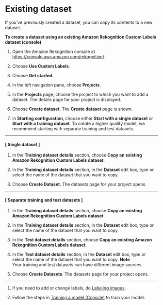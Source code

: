 # Existing dataset<a name="md-create-dataset-existing-dataset"></a>

If you've previously created a dataset, you can copy its contents to a new dataset\.

**To create a dataset using an existing Amazon Rekognition Custom Labels dataset \(console\)**

1. Open the Amazon Rekognition console at [https://console\.aws\.amazon\.com/rekognition/](https://console.aws.amazon.com/rekognition/)\.

1. Choose **Use Custom Labels**\.

1. Choose **Get started**\. 

1. In the left navigation pane, choose **Projects**\.

1. In the **Projects** page, choose the project to which you want to add a dataset\. The details page for your project is displayed\.

1. Choose **Create dataset**\. The **Create dataset** page is shown\.

1. In **Starting configuration**, choose either **Start with a single dataset** or **Start with a training dataset**\. To create a higher quality model, we recommend starting with separate training and test datasets\.

------
#### [ Single dataset ]

   1. In the **Training dataset details** section, choose **Copy an existing Amazon Rekognition Custom Labels dataset**\.

   1. In the **Training dataset details** section, in the **Dataset** edit box, type or select the name of the dataset that you want to copy\. 

   1. Choose **Create Dataset**\. The datasets page for your project opens\.

------
#### [ Separate training and test datasets ]

   1. In the **Training dataset details** section, choose **Copy an existing Amazon Rekognition Custom Labels dataset**\.

   1. In the **Training dataset details** section, in the **Dataset** edit box, type or select the name of the dataset that you want to copy\. 

   1. In the **Test dataset details** section, choose **Copy an existing Amazon Rekognition Custom Labels dataset**\.

   1. In the **Test dataset details** section, in the **Dataset** edit box, type or select the name of the dataset that you want to copy\. 
**Note**  
Your training and test datasets can have different image sources\.

   1. Choose **Create Datasets**\. The datasets page for your project opens\.

------

1. If you need to add or change labels, do [Labeling images](md-labeling-images.md)\.

1. Follow the steps in [Training a model \(Console\)](training-model.md#tm-console) to train your model\.